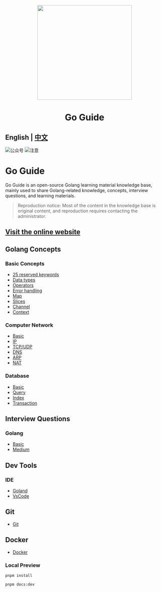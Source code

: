 <div align="center">
<img src="https://goguide.ryansu.tech/logo.svg" width="300px" height="300px"/>
<h1>Go Guide</h1>
</div>

**English** | [中文](./README.md) 
---
![公众号](https://img.shields.io/badge/%E5%85%AC%E4%BC%97%E5%8F%B7-%E5%87%A0%E9%A2%97%E9%85%A5-blue)
![注意](https://img.shields.io/badge/%E6%B3%A8%E6%84%8F-%E5%85%B3%E6%B3%A8%E5%85%AC%E4%BC%97%E5%8F%B7%E5%8A%A0%E5%85%A5%E5%BE%AE%E4%BF%A1%E7%BE%A4-blue)

# Go Guide

Go Guide is an open-source Golang learning material knowledge base, mainly used to share Golang-related knowledge, concepts, interview questions, and learning materials.

> Reproduction notice: Most of the content in the knowledge base is original content, and reproduction requires contacting the administrator.

## [Visit the online website](https://goguide.ryansu.tech/)

## Golang Concepts

### Basic Concepts

- [25 reserved keywords](https://goguide.ryansu.tech/en/guide/concepts/golang/1-keywords.html)
- [Data types](https://goguide.ryansu.tech/en/guide/concepts/golang/2-datatype.html)
- [Operators](https://goguide.ryansu.tech/en/guide/concepts/golang/3-operator.html)
- [Error handling](https://goguide.ryansu.tech/en/guide/concepts/golang/4-errorhanding.html)
- [Map](https://goguide.ryansu.tech/guide/en/concepts/golang/5-map.html)
- [Slices](https://goguide.ryansu.tech/en/guide/concepts/golang/6-slice.html)
- [Channel](https://goguide.ryansu.tech/en/guide/concepts/golang/7-channel.html)
- [Context](https://goguide.ryansu.tech/en/guide/concepts/golang/8-context.html)

### Computer Network
- [Basic](https://goguide.ryansu.tech/en/guide/concepts/network/network.html)
- [IP](https://goguide.ryansu.tech/guide/concepts/network/2-ip.html)
- [TCP/UDP](https://goguide.ryansu.tech/guide/concepts/network/3-tcp-udp.html)
- [DNS](https://goguide.ryansu.tech/guide/concepts/network/4-dns.html)
- [ARP](https://goguide.ryansu.tech/guide/concepts/network/5-arp.html)
- [NAT](https://goguide.ryansu.tech/guide/concepts/network/6-nat.html)

### Database
- [Basic](https://goguide.ryansu.tech/guide/concepts/database/SQL/1-database-basic.html)
- [Query](https://goguide.ryansu.tech/guide/concepts/database/SQL/2-database-query.html)
- [Index](https://goguide.ryansu.tech/guide/concepts/database/SQL/3-database-index.html)
- [Transaction](https://goguide.ryansu.tech/guide/concepts/database/SQL/4-database-transaction.html)

## Interview Questions

### Golang

- [Basic](https://goguide.ryansu.tech/en/guide/interview/golang/basic/1-basic.html)
- [Medium](https://goguide.ryansu.tech/en/guide/interview/golang/basic/2-medium.html)

## Dev Tools

### IDE

- [Goland](https://goguide.ryansu.tech/guide/devtools/IDE/1-goland.html)
- [VsCode](https://goguide.ryansu.tech/guide/devtools/IDE/2-vscode.html)

## Git
- [Git](https://goguide.ryansu.tech/guide/devtools/Git/1-git.html)
  
## Docker
- [Docker](http://localhost:8080/guide/devtools/Docker/1-docker.html)

### Local Preview

```shell
pnpm install

pnpm docs:dev
```